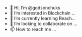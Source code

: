 - 👋 Hi, I’m @godsonchuks
- 👀 I’m interested in Blockchain ...
- 🌱 I’m currently learning Reach...
- 💞️ I’m looking to collaborate on ...
- 📫 How to reach me ...

<!---
godsonchuks/godsonchuks is a ✨ special ✨ repository because its `README.md` (this file) appears on your GitHub profile.
You can click the Preview link to take a look at your changes.
--->

